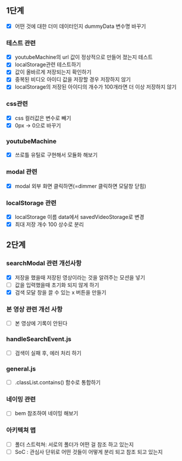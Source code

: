 ## 1단계

- [x] 어떤 것에 대한 더미 데이터인지 dummyData 변수명 바꾸기

### 테스트 관련

- [x] youtubeMachine의 url 값이 정상적으로 만들어 졌는지 테스트
- [x] localStorage관련 테스트하기
- [x] 값이 올바르게 저장되는지 확인하기
- [x] 중복된 비디오 아이디 값을 저장할 경우 저장하지 않기
- [x] localStorage의 저장된 아이디의 개수가 100개라면 더 이상 저장하지 않기

### css관련

- [x] css 컬러값은 변수로 빼기
- [x] 0px -> 0으로 바꾸기

### youtubeMachine

- [x] 쓰로틀 유틸로 구현해서 모듈화 해보기

### modal 관련

- [x] modal 외부 화면 클릭하면(=dimmer 클릭하면 모달창 닫힘)

### localStorage 관련

- [x] localStorage 이름 data에서 savedVideoStorage로 변경
- [x] 최대 저장 개수 100 상수로 분리

## 2단계

### searchModal 관련 개선사항

- [x] 저장을 했을때 저장된 영상이라는 것을 알려주는 모션을 넣기
- [ ] 값을 입력했을때 초기화 되지 않게 하기
- [x] 검색 모달 창을 끌 수 있는 x 버튼을 만들기

### 본 영상 관련 개선 사항

- [ ] 본 영상에 기록이 안된다

### handleSearchEvent.js

- [ ] 검색이 실패 후, 에러 처리 하기

### general.js

- [ ] .classList.contains() 함수로 통합하기

### 네이밍 관련

- [ ] bem 참조하여 네이밍 해보기

### 아키텍쳐 맵

- [ ] 폴더 스트럭쳐: 서로의 폴더가 어떤 걸 참조 하고 있는지
- [ ] SoC : 관심사 단위로 어떤 것들이 어떻게 분리 되고 참조 되고 있는지
